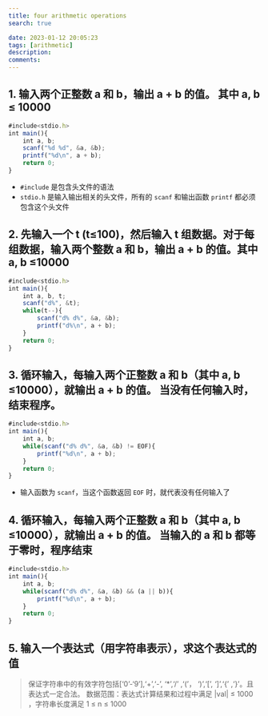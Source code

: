```yaml
---
title: four arithmetic operations
search: true

date: 2023-01-12 20:05:23
tags: [arithmetic]
description:
comments:
---
```


## 1\. 输入两个正整数 a 和 b，输出 a + b 的值。 其中 a, b ≤ 10000
```js
#include<stdio.h>
int main(){
    int a, b;
    scanf("%d %d", &a, &b);
    printf("%d\n", a + b);
    return 0;
}
```
- `#include` 是包含头文件的语法
- `stdio.h` 是输入输出相关的头文件，所有的 `scanf` 和输出函数 `printf` 都必须包含这个头文件

## 2\. 先输入一个 t (t≤100)，然后输入 t 组数据。对于每组数据，输入两个整数 a 和 b，输出 a + b 的值。其中 a, b ≤10000
```js
#include<stdio.h>
int main(){
    int a, b, t;
    scanf("d%", &t);
    while(t--){
        scanf("d% d%", &a, &b);
        printf("d%\n", a + b);
    }
    return 0;
}
```

## 3\. 循环输入，每输入两个正整数 a 和 b（其中 a, b ≤10000），就输出 a + b 的值。 当没有任何输入时，结束程序。
```js
#include<stdio.h>
int main(){
    int a, b;
    while(scanf("d% d%", &a, &b) != EOF){
        printf("%d\n", a + b);
    }
    return 0;
}
```
- 输入函数为 `scanf`，当这个函数返回 `EOF` 时，就代表没有任何输入了

## 4\. 循环输入，每输入两个正整数 a 和 b（其中 a, b ≤10000），就输出 a + b 的值。 当输入的 a 和 b 都等于零时，程序结束
```js
#include<stdio.h>
int main(){
    int a, b;
    while(scanf("d% d%", &a, &b) && (a || b)){
        printf("%d\n", a + b);
    }
    return 0;
}
```

## 5\. 输入一个表达式（用字符串表示），求这个表达式的值
> 保证字符串中的有效字符包括[‘0’-‘9’],‘+’,‘-’, ‘*’,‘/’ ,‘(’， ‘)’,‘[’, ‘]’,‘{’ ,‘}’。且表达式一定合法。
> 数据范围：表达式计算结果和过程中满足 |val| ≤ 1000  ，字符串长度满足 1 ≤ n ≤ 1000 

```js

```